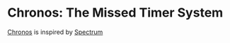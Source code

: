 # Chronos: The Missed Timer System

[Chronos](./) is inspired by [Spectrum](https://github.com/withspectrum/spectrum/tree/alpha/chronos)
